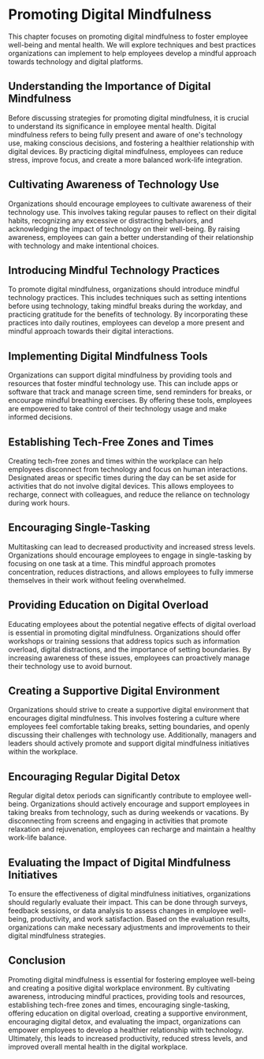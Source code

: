 # Promoting Digital Mindfulness

This chapter focuses on promoting digital mindfulness to foster employee well-being and mental health. We will explore techniques and best practices organizations can implement to help employees develop a mindful approach towards technology and digital platforms.

## Understanding the Importance of Digital Mindfulness

Before discussing strategies for promoting digital mindfulness, it is crucial to understand its significance in employee mental health. Digital mindfulness refers to being fully present and aware of one's technology use, making conscious decisions, and fostering a healthier relationship with digital devices. By practicing digital mindfulness, employees can reduce stress, improve focus, and create a more balanced work-life integration.

## Cultivating Awareness of Technology Use

Organizations should encourage employees to cultivate awareness of their technology use. This involves taking regular pauses to reflect on their digital habits, recognizing any excessive or distracting behaviors, and acknowledging the impact of technology on their well-being. By raising awareness, employees can gain a better understanding of their relationship with technology and make intentional choices.

## Introducing Mindful Technology Practices

To promote digital mindfulness, organizations should introduce mindful technology practices. This includes techniques such as setting intentions before using technology, taking mindful breaks during the workday, and practicing gratitude for the benefits of technology. By incorporating these practices into daily routines, employees can develop a more present and mindful approach towards their digital interactions.

## Implementing Digital Mindfulness Tools

Organizations can support digital mindfulness by providing tools and resources that foster mindful technology use. This can include apps or software that track and manage screen time, send reminders for breaks, or encourage mindful breathing exercises. By offering these tools, employees are empowered to take control of their technology usage and make informed decisions.

## Establishing Tech-Free Zones and Times

Creating tech-free zones and times within the workplace can help employees disconnect from technology and focus on human interactions. Designated areas or specific times during the day can be set aside for activities that do not involve digital devices. This allows employees to recharge, connect with colleagues, and reduce the reliance on technology during work hours.

## Encouraging Single-Tasking

Multitasking can lead to decreased productivity and increased stress levels. Organizations should encourage employees to engage in single-tasking by focusing on one task at a time. This mindful approach promotes concentration, reduces distractions, and allows employees to fully immerse themselves in their work without feeling overwhelmed.

## Providing Education on Digital Overload

Educating employees about the potential negative effects of digital overload is essential in promoting digital mindfulness. Organizations should offer workshops or training sessions that address topics such as information overload, digital distractions, and the importance of setting boundaries. By increasing awareness of these issues, employees can proactively manage their technology use to avoid burnout.

## Creating a Supportive Digital Environment

Organizations should strive to create a supportive digital environment that encourages digital mindfulness. This involves fostering a culture where employees feel comfortable taking breaks, setting boundaries, and openly discussing their challenges with technology use. Additionally, managers and leaders should actively promote and support digital mindfulness initiatives within the workplace.

## Encouraging Regular Digital Detox

Regular digital detox periods can significantly contribute to employee well-being. Organizations should actively encourage and support employees in taking breaks from technology, such as during weekends or vacations. By disconnecting from screens and engaging in activities that promote relaxation and rejuvenation, employees can recharge and maintain a healthy work-life balance.

## Evaluating the Impact of Digital Mindfulness Initiatives

To ensure the effectiveness of digital mindfulness initiatives, organizations should regularly evaluate their impact. This can be done through surveys, feedback sessions, or data analysis to assess changes in employee well-being, productivity, and work satisfaction. Based on the evaluation results, organizations can make necessary adjustments and improvements to their digital mindfulness strategies.

## Conclusion

Promoting digital mindfulness is essential for fostering employee well-being and creating a positive digital workplace environment. By cultivating awareness, introducing mindful practices, providing tools and resources, establishing tech-free zones and times, encouraging single-tasking, offering education on digital overload, creating a supportive environment, encouraging digital detox, and evaluating the impact, organizations can empower employees to develop a healthier relationship with technology. Ultimately, this leads to increased productivity, reduced stress levels, and improved overall mental health in the digital workplace.
